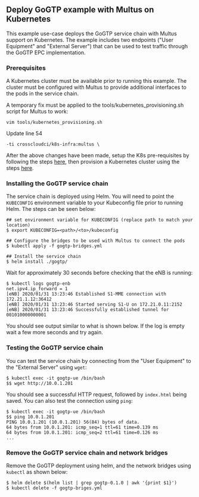 ## Deploy GoGTP example with Multus on Kubernetes

This example use-case deploys the GoGTP service chain with Multus support on Kubernetes. The example includes two endpoints ("User Equipment" and "External Server") that can be used to test traffic through the GoGTP EPC implementation.

### Prerequisites
A Kubernetes cluster must be available prior to running this example. The cluster must be configured with Multus to provide additional interfaces to the pods in the service chain. 

A temporary fix must be applied to the tools/kubernetes_provisioning.sh script for Multus to work:
```
vim tools/kubernetes_provisioning.sh
```
Update line 54
```
-ti crosscloudci/k8s-infra:multus \
```

After the above changes have been made, setup the K8s pre-requisites by following the steps [here](https://github.com/cncf/cnf-testbed/tree/master/tools#pre-requisites), then provision a Kubernetes cluster using the steps [here](https://github.com/cncf/cnf-testbed/tree/master/tools#deploying-a-kubernetes-cluster-using-the-makefile--ci-tools).

### Installing the GoGTP service chain
The service chain is deployed using Helm. You will need to point the `KUBECONFIG` environment variable to your Kubeconfig file prior to running Helm. The steps can be seen below:
```
## set environment variable for KUBECONFIG (replace path to match your location)
$ export KUBECONFIG=<path>/<to>/kubeconfig

## Configure the bridges to be used with Multus to connect the pods
$ kubectl apply -f gogtp-bridges.yml

## Install the service chain
$ helm install ./gogtp/
```

Wait for approximately 30 seconds before checking that the eNB is running:
```
$ kubectl logs gogtp-enb
net.ipv4.ip_forward = 1 
[eNB] 2020/01/31 13:23:46 Established S1-MME connection with 172.21.1.12:36412
[eNB] 2020/01/31 13:23:46 Started serving S1-U on 172.21.0.11:2152
[eNB] 2020/01/31 13:23:46 Successfully established tunnel for 001010000000001
```

You should see output similar to what is shown below. If the log is empty wait a few more seconds and try again.

### Testing the GoGTP service chain
You can test the service chain by connecting from the "User Equipment" to the "External Server" using `wget`:
```
$ kubectl exec -it gogtp-ue /bin/bash
$$ wget http://10.0.1.201
```

You should see a successful HTTP request, followed by `index.html` being saved. You can also test the connection using `ping`:
```
$ kubectl exec -it gogtp-ue /bin/bash
$$ ping 10.0.1.201
PING 10.0.1.201 (10.0.1.201) 56(84) bytes of data. 
64 bytes from 10.0.1.201: icmp_seq=1 ttl=61 time=0.139 ms
64 bytes from 10.0.1.201: icmp_seq=2 ttl=61 time=0.126 ms
...
```

### Remove the GoGTP service chain and network bridges
Remove the GoGTP deployment using helm, and the network bridges using `kubectl` as shown below:
```
$ helm delete $(helm list | grep gogtp-0.1.0 | awk '{print $1}')
$ kubectl delete -f gogtp-briges.yml
```

